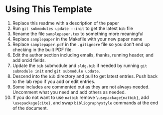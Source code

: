 # Using This Template
1. Replace this readme with a description of the paper
2. Run `git submodules update --init` to get the latest `bib` file
3. Rename the file `samplepaper.tex` to something more meaningful
4. Replace `samplepaper` in the Makefile with your new paper name
5. Replace `samplepaper.pdf` in the `.gitignore` file so you don't end
   up checking in the built PDF file.
6. Edit the author section including emails, thanks, running header,
   and add orcid fields.	
7. Update the `bib` submodule and `sldg.bib` if needed by running
   `git submodule init` and `git submodule update`.
8. Descend into
   the `bib` directory and pull to get latest entries.  Push back to
   the lab repo if you add or edit entries.
9. Some includes are commented out as they are not always needed.
   Uncomment what you need and add others as needed. 
10. If you do not want to use `natbib` remove `\usepackage{natbib}`,
   add `\usepackage{cite}`, and swap `bibliographystyle` commands at
   the end of the document.
   
